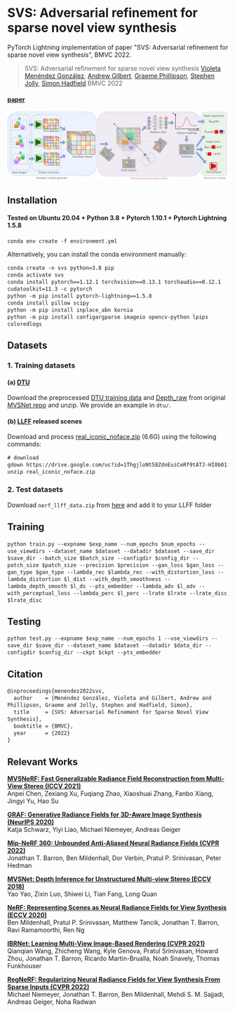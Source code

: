 # SVS: Adversarial refinement for sparse novel view synthesis
PyTorch Lightning implementation of paper "SVS: Adversarial refinement for sparse novel view synthesis", BMVC 2022.

> SVS: Adversarial refinement for sparse novel view synthesis
> [Violeta Menéndez González](https://github.com/violetamenendez), [Andrew Gilbert](https://www.andrewjohngilbert.co.uk/), [Graeme Phillipson](https://www.bbc.co.uk/rd/people/graeme-phillipson), [Stephen Jolly](https://www.bbc.co.uk/rd/people/s-jolly), [Simon Hadfield](http://personal.ee.surrey.ac.uk/Personal/S.Hadfield/biography.html)
> BMVC 2022
>

#### [paper](https://arxiv.org/abs/2211.07301)

![Architecture](images/architecture.png)

## Installation

#### Tested on Ubuntu 20.04 + Python 3.8 + Pytorch 1.10.1 + Pytorch Lightning 1.5.8

```
conda env create -f environment.yml
```

Alternatively, you can install the conda environment manually:
```
conda create -n svs python=3.8 pip
conda activate svs
conda install pytorch==1.12.1 torchvision==0.13.1 torchaudio==0.12.1 cudatoolkit=11.3 -c pytorch
python -m pip install pytorch-lightning==1.5.8
conda install pillow scipy
python -m pip install inplace_abn kornia
python -m pip install configargparse imageio opencv-python lpips coloredlogs
```

## Datasets

### 1. Training datasets

#### (a) [**DTU**](https://roboimagedata.compute.dtu.dk/?page_id=36)
Download the preprocessed [DTU training data](https://drive.google.com/file/d/1eDjh-_bxKKnEuz5h-HXS7EDJn59clx6V/view)
and [Depth_raw](https://virutalbuy-public.oss-cn-hangzhou.aliyuncs.com/share/cascade-stereo/CasMVSNet/dtu_data/dtu_train_hr/Depths_raw.zip) from original [MVSNet repo](https://github.com/YoYo000/MVSNet)
and unzip. We provide an example in `dtu/`.

#### (b) [**LLFF**](https://bmild.github.io/llff/) released scenes
Download and process [real_iconic_noface.zip](https://drive.google.com/drive/folders/1M-_Fdn4ajDa0CS8-iqejv0fQQeuonpKF) (6.6G) using the following commands:
```angular2
# download
gdown https://drive.google.com/uc?id=1ThgjloNt58ZdnEuiCeRf9tATJ-HI0b01
unzip real_iconic_noface.zip
```

### 2. Test datasets
Download `nerf_llff_data.zip` from [here](https://drive.google.com/drive/folders/128yBriW1IG_3NJ5Rp7APSTZsJqdJdfc1) and add it to your LLFF folder

## Training
```
python train.py --expname $exp_name --num_epochs $num_epochs --use_viewdirs --dataset_name $dataset --datadir $dataset --save_dir $save_dir --batch_size $batch_size --configdir $config_dir --patch_size $patch_size --precision $precision --gan_loss $gan_loss --gan_type $gan_type --lambda_rec $lambda_rec --with_distortion_loss --lambda_distortion $l_dist --with_depth_smoothness --lambda_depth_smooth $l_ds --pts_embedder --lambda_adv $l_adv --with_perceptual_loss --lambda_perc $l_perc --lrate $lrate --lrate_disc $lrate_disc
```

## Testing
```
python test.py --expname $exp_name --num_epochs 1 --use_viewdirs --save_dir $save_dir --dataset_name $dataset --datadir $data_dir --configdir $config_dir --ckpt $ckpt --pts_embedder
```

## Citation
```
@inproceedings{menendez2022svs,
  author    = {Menéndez González, Violeta and Gilbert, Andrew and Phillipson, Graeme and Jolly, Stephen and Hadfield, Simon},
  title     = {SVS: Adversarial Refinement for Sparse Novel View Synthesis},
  booktitle = {BMVC},
  year      = {2022}
}

```

## Relevant Works
[**MVSNeRF: Fast Generalizable Radiance Field Reconstruction from Multi-View Stereo (ICCV 2021)**](https://arxiv.org/abs/2103.15595)<br>
Anpei Chen, Zexiang Xu, Fuqiang Zhao, Xiaoshuai Zhang, Fanbo Xiang, Jingyi Yu, Hao Su

[**GRAF: Generative Radiance Fields for 3D-Aware Image Synthesis (NeurIPS 2020)**](https://arxiv.org/abs/2007.02442)<br>
Katja Schwarz, Yiyi Liao, Michael Niemeyer, Andreas Geiger

[**Mip-NeRF 360: Unbounded Anti-Aliased Neural Radiance Fields (CVPR 2022)**](https://arxiv.org/abs/2111.12077)<br>
Jonathan T. Barron, Ben Mildenhall, Dor Verbin, Pratul P. Srinivasan, Peter Hedman

[**MVSNet: Depth Inference for Unstructured Multi-view Stereo (ECCV 2018)**](https://arxiv.org/abs/1804.02505)<br>
Yao Yao, Zixin Luo, Shiwei Li, Tian Fang, Long Quan

[**NeRF: Representing Scenes as Neural Radiance Fields for View Synthesis (ECCV 2020)**](http://www.matthewtancik.com/nerf)<br>
Ben Mildenhall, Pratul P. Srinivasan, Matthew Tancik, Jonathan T. Barron, Ravi Ramamoorthi, Ren Ng

[**IBRNet: Learning Multi-View Image-Based Rendering (CVPR 2021)**](https://ibrnet.github.io/)<br>
Qianqian Wang, Zhicheng Wang, Kyle Genova, Pratul Srinivasan, Howard Zhou, Jonathan T. Barron, Ricardo Martin-Brualla, Noah Snavely, Thomas Funkhouser

[**RegNeRF: Regularizing Neural Radiance Fields for View Synthesis From Sparse Inputs (CVPR 2022)**](https://arxiv.org/abs/2112.00724)<br>
Michael Niemeyer, Jonathan T. Barron, Ben Mildenhall, Mehdi S. M. Sajjadi, Andreas Geiger, Noha Radwan